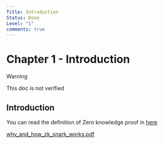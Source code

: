 ```yaml
---
Title: Introduction
Status: Done
Level: "1"
comments: true
---
```


# Chapter 1 - Introduction

> [!WARNING]
>
> This doc is not verified

## Introduction

You can read the definition of Zero knowledge proof in [here](../../terms/zkp.md)

[why_and_how_zk_snark_works.pdf](attachments/why_and_how_zk_snark_works.pdf)
